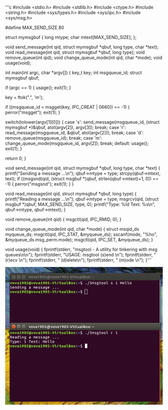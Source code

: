 '''c
#include <stdio.h>
#include <stdlib.h>
#include <ctype.h>
#include <string.h>
#include <sys/types.h>
#include <sys/ipc.h>
#include <sys/msg.h>

#define MAX_SEND_SIZE 80

struct mymsgbuf {
  long mtype;
  char mtext[MAX_SEND_SIZE];
};

void send_message(int qid, struct mymsgbuf *qbuf, long type, char *text);
void read_message(int qid, struct mymsgbuf *qbuf, long type);
void remove_queue(int qid);
void change_queue_mode(int qid, char *mode);
void usage(void);

int main(int argc, char *argv[])
{
  key_t  key;
  int    msgqueue_id;
  struct mymsgbuf qbuf;

  if (argc == 1)
  {
    usage();
    exit(1);
  }

  key = ftok(".", 'm');

  if ((msgqueue_id = msgget(key, IPC_CREAT | 0660)) == -1) {
    perror("msgget");
    exit(1);
  }

  switch(tolower(argv[1][0]))
  {
    case 's':
      send_message(msgqueue_id, (struct mymsgbuf *)&qbuf, atol(argv[2]), argv[3]);
      break;
    case 'r':
      read_message(msgqueue_id, &qbuf, atol(argv[2]));
      break;
    case 'd':
      remove_queue(msgqueue_id);
      break;
    case 'm':
      change_queue_mode(msgqueue_id, argv[2]);
      break;
    default:
      usage();
      exit(1);
  }

  return 0;
}

void send_message(int qid, struct mymsgbuf *qbuf, long type, char *text)
{
  printf("Sending a message ...\n");
  qbuf->mtype = type;
  strcpy(qbuf->mtext, text);
  if ((msgsnd(qid, (struct msgbuf *)qbuf, strlen(qbuf->mtext)+1, 0)) == -1)
  {
    perror("msgsnd");
    exit(1);
  }
}

void read_message(int qid, struct mymsgbuf *qbuf, long type)
{
  printf("Reading a message ...\n");
  qbuf->mtype = type;
  msgrcv(qid, (struct msgbuf *)qbuf, MAX_SEND_SIZE, type, 0);
  printf("Type: %ld Text: %s\n", qbuf->mtype, qbuf->mtext);
}

void remove_queue(int qid)
{
  msgctl(qid, IPC_RMID, 0);
}

void change_queue_mode(int qid, char *mode)
{
  struct msqid_ds myqueue_ds;
  msgctl(qid, IPC_STAT, &myqueue_ds);
  sscanf(mode, "%ho", &myqueue_ds.msg_perm.mode);
  msgctl(qid, IPC_SET, &myqueue_ds);
}

void usage(void)
{
  fprintf(stderr, "msgtool - A utility for tinkering with msg queues\n\n");
  fprintf(stderr, "USAGE: msgtool (s)end <type> <messagetext>\n");
  fprintf(stderr, "               (r)ecv <type>\n");
  fprintf(stderr, "               (d)elete\n");
  fprintf(stderr, "               (m)ode <octal mode>\n");
}'''
  
  ![](5.bmp)

